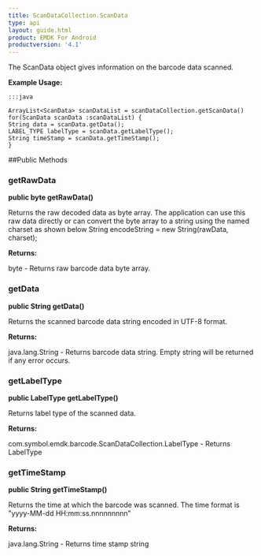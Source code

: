```yaml
---
title: ScanDataCollection.ScanData
type: api
layout: guide.html
product: EMDK For Android
productversion: '4.1'
---
```



The ScanData object gives information on the barcode data scanned.
 
 

**Example Usage:**
	
	:::java
	
	ArrayList<ScanData> scanDataList = scanDataCollection.getScanData()
	for(ScanData scanData :scanDataList) {
	String data = scanData.getData();
	LABEL_TYPE labelType = scanData.getLabelType();
	String timeStamp = scanData.getTimeStamp();
	}
	


##Public Methods

### getRawData

**public byte getRawData()**

Returns the raw decoded data as byte array.
 The application can use this raw data directly or 
 can convert the byte array to a string using the named charset as shown below
 String encodeString =  new String(rawData, charset);

**Returns:**

byte - Returns raw barcode data byte array.

### getData

**public String getData()**

Returns the scanned barcode data string encoded in UTF-8 format.

**Returns:**

java.lang.String - Returns barcode data string. Empty string will be returned if any error occurs.

### getLabelType

**public LabelType getLabelType()**

Returns label type of the scanned data.

**Returns:**

com.symbol.emdk.barcode.ScanDataCollection.LabelType - Returns LabelType

### getTimeStamp

**public String getTimeStamp()**

Returns the time at which the barcode was scanned.
 The time format is "yyyy-MM-dd HH:mm:ss.nnnnnnnnn"

**Returns:**

java.lang.String - Returns time stamp string












